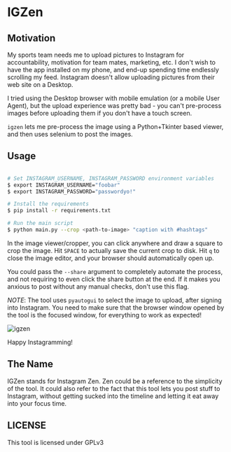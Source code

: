 # IGZen

## Motivation

My sports team needs me to upload pictures to Instagram for accountability,
motivation for team mates, marketing, etc. I don't wish to have the app
installed on my phone, and end-up spending time endlessly scrolling my feed.
Instagram doesn't allow uploading pictures from their web site on a Desktop.

I tried using the Desktop browser with mobile emulation (or a mobile User
Agent), but the upload experience was pretty bad - you can't pre-process images
before uploading them if you don't have a touch screen.

`igzen` lets me pre-process the image using a Python+Tkinter based viewer, and
then uses selenium to post the images.

## Usage

```sh

# Set INSTAGRAM_USERNAME, INSTAGRAM_PASSWORD environment variables
$ export INSTAGRAM_USERNAME="foobar"
$ export INSTAGRAM_PASSWORD="passwordyo!"

# Install the requirements
$ pip install -r requirements.txt

# Run the main script
$ python main.py --crop <path-to-image> "caption with #hashtags"

```

In the image viewer/cropper, you can click anywhere and draw a square to crop
the image. Hit `SPACE` to actually save the current crop to disk. Hit `q` to
close the image editor, and your browser should automatically open up.

You could pass the `--share` argument to completely automate the process, and
not requiring to even click the share button at the end. If it makes you anxious
to post without any manual checks, don't use this flag.

*NOTE*: The tool uses `pyautogui` to select the image to upload, after signing
into Instagram. You need to make sure that the browser window opened by the tool
is the focused window, for everything to work as expected!

![igzen](https://user-images.githubusercontent.com/315678/73592597-1ca4fa00-4522-11ea-8cbe-1dcbb3120a85.gif)

Happy Instagramming!

## The Name

IGZen stands for Instagram Zen. Zen could be a reference to the simplicity of
the tool. It could also refer to the fact that this tool lets you post stuff to
Instagram, without getting sucked into the timeline and letting it eat away into
your focus time.

## LICENSE

This tool is licensed under GPLv3
